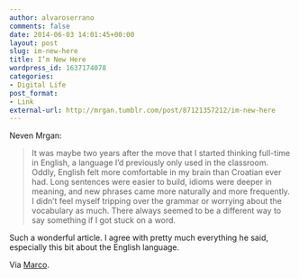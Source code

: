 ```yaml
---
author: alvaroserrano
comments: false
date: 2014-06-03 14:01:45+00:00
layout: post
slug: im-new-here
title: I’m New Here
wordpress_id: 1637174078
categories:
- Digital Life
post_format:
- Link
external-url: http://mrgan.tumblr.com/post/87121357212/im-new-here
---
```


Neven Mrgan:


<blockquote>It was maybe two years after the move that I started thinking full-time in English, a language I’d previously only used in the classroom. Oddly, English felt more comfortable in my brain than Croatian ever had. Long sentences were easier to build, idioms were deeper in meaning, and new phrases came more naturally and more frequently. I didn’t feel myself tripping over the grammar or worrying about the vocabulary as much. There always seemed to be a different way to say something if I got stuck on a word.</blockquote>



Such a wonderful article. I agree with pretty much everything he said, especially this bit about the English language.

Via [Marco](http://www.marco.org/2014/06/01/neven-new-here).
